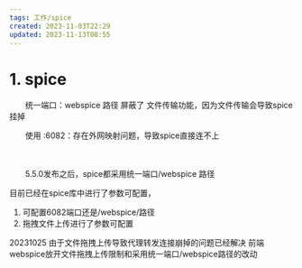 ```yaml
---
tags: 工作/spice
created: 2023-11-03T22:29
updated: 2023-11-13T08:55
---
```

# 1. spice

　　统一端口：webspice 路径 屏蔽了 文件传输功能，因为文件传输会导致spice挂掉

　　使用 :6082：存在外网映射问题，导致spice直接连不上

　　​

　　5.5.0发布之后，spice都采用统一端口/webspice 路径

目前已经在spice库中进行了参数可配置，
 1. 可配置6082端口还是/webspice/路径
 2. 拖拽文件上传进行了参数可配置

20231025 
由于文件拖拽上传导致代理转发连接崩掉的问题已经解决
前端webspice放开文件拖拽上传限制和采用统一端口/webspice路径的改动

　　‍
